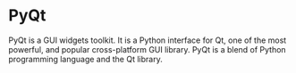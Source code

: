 # PyQt
PyQt is a GUI widgets toolkit. It is a Python interface for Qt, one of the most powerful, and popular cross-platform GUI library. PyQt is a blend of Python programming language and the Qt library.
